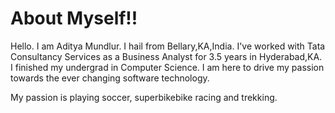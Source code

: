 # About Myself!!

Hello. I am Aditya Mundlur.
I hail from Bellary,KA,India. 
I've worked with Tata Consultancy Services as a Business Analyst for 3.5 years in Hyderabad,KA. 
I finished my undergrad in Computer Science. 
I am here to drive my passion towards the ever changing software technology. 

My passion is playing soccer, superbikebike racing and trekking.